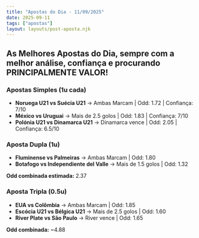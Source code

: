 ```yaml
---
title: "Apostas do Dia - 11/09/2025"
date: 2025-09-11
tags: ["apostas"]
layout: layouts/post-aposta.njk
---
```


## As Melhores Apostas do Dia, sempre com a melhor análise, confiança e procurando PRINCIPALMENTE VALOR!

### Apostas Simples (1u cada)

- **Noruega U21 vs Suécia U21** → Ambas Marcam | Odd: 1.72 | Confiança: 7/10  
- **México vs Uruguai** → Mais de 2.5 golos | Odd: 1.83 | Confiança: 7/10  
- **Polónia U21 vs Dinamarca U21** → Dinamarca vence | Odd: 2.05 | Confiança: 6.5/10  

### Aposta Dupla (1u)

- **Fluminense vs Palmeiras** → Ambas Marcam | Odd: 1.80  
- **Botafogo vs Independiente del Valle** → Mais de 1.5 golos | Odd: 1.32  

**Odd combinada estimada:** 2.37  

### Aposta Tripla (0.5u)

- **EUA vs Colômbia** → Ambas Marcam | Odd: 1.85  
- **Escócia U21 vs Bélgica U21** → Mais de 2.5 golos | Odd: 1.60  
- **River Plate vs São Paulo** → River vence | Odd: 1.65  

**Odd combinada:** ~4.88
